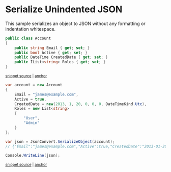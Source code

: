 # Serialize Unindented JSON

This sample serializes an object to JSON without any formatting or indentation whitespace.

<!-- snippet: SerializeUnindentedJsonTypes -->
<a id='snippet-serializeunindentedjsontypes'></a>
```cs
public class Account
{
    public string Email { get; set; }
    public bool Active { get; set; }
    public DateTime CreatedDate { get; set; }
    public IList<string> Roles { get; set; }
}
```
<sup><a href='/src/Tests/Documentation/Samples/Serializer/SerializeUnindentedJson.cs#L7-L15' title='Snippet source file'>snippet source</a> | <a href='#snippet-serializeunindentedjsontypes' title='Start of snippet'>anchor</a></sup>
<!-- endSnippet -->

<!-- snippet: SerializeUnindentedJsonUsage -->
<a id='snippet-serializeunindentedjsonusage'></a>
```cs
var account = new Account
{
    Email = "james@example.com",
    Active = true,
    CreatedDate = new(2013, 1, 20, 0, 0, 0, DateTimeKind.Utc),
    Roles = new List<string>
    {
        "User",
        "Admin"
    }
};

var json = JsonConvert.SerializeObject(account);
// {"Email":"james@example.com","Active":true,"CreatedDate":"2013-01-20T00:00:00Z","Roles":["User","Admin"]}

Console.WriteLine(json);
```
<sup><a href='/src/Tests/Documentation/Samples/Serializer/SerializeUnindentedJson.cs#L20-L37' title='Snippet source file'>snippet source</a> | <a href='#snippet-serializeunindentedjsonusage' title='Start of snippet'>anchor</a></sup>
<!-- endSnippet -->
